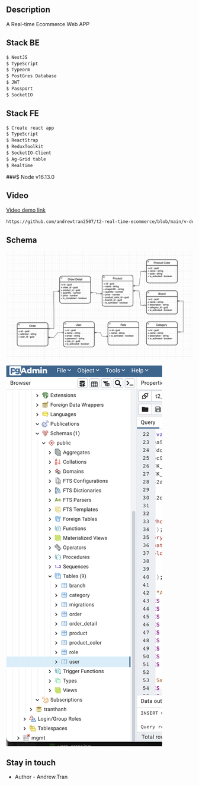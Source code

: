## Description

A Real-time Ecommerce Web APP

## Stack BE

```bash
$ NestJS
$ TypeScript
$ Typeorm
$ PostGres Database
$ JWT
$ Passport
$ SocketIO
```

## Stack FE

```bash
$ Create react app
$ TypeScript
$ ReactStrap
$ ReduxToolkit
$ SocketIO-Client
$ Ag-Grid table
$ Realtime
```

###$ Node v16.13.0

## Video
[Video demo link](https://github.com/andrewtran2507/t2-real-time-ecommerce/blob/main/v-demo/video-demo.webm?raw=true)
```bash
https://github.com/andrewtran2507/t2-real-time-ecommerce/blob/main/v-demo/video-demo.webm
```

## Schema
![Screenshot](https://github.com/andrewtran2507/t2-real-time-ecommerce/blob/main/t2-real-time-ecommerce-BE/src/database/schema/schema-t2-shop.png?raw=true)

![My Remote Image](https://github.com/andrewtran2507/t2-real-time-ecommerce/blob/main/t2-real-time-ecommerce-BE/src/database/schema/table-list.png?raw=true)

## Stay in touch

- Author - Andrew.Tran
